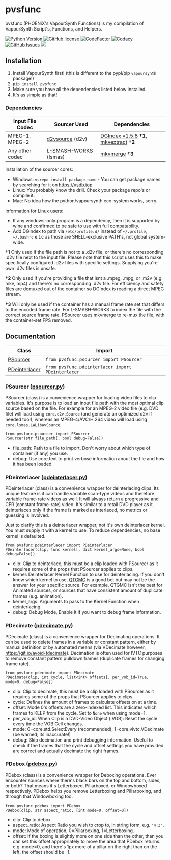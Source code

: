 # pvsfunc

pvsfunc (PHOENiX's VapourSynth Functions) is my compilation of VapourSynth Script's, Functions, and Helpers.

[<img src="https://img.shields.io/badge/python-3.6%2B-informational?style=flat" alt="Python Version" />](https://python.org)
[<img alt="GitHub license" src="https://img.shields.io/github/license/rlaPHOENiX/pvsfunc?style=flat" alt="License" />](https://github.com/rlaPHOENiX/pvsfunc/blob/master/LICENSE)
[<img src="https://codefactor.io/repository/github/rlaphoenix/pvsfunc/badge" alt="CodeFactor" />](https://codefactor.io/repository/github/rlaphoenix/pvsfunc)
[<img src="https://api.codacy.com/project/badge/Grade/574e843d9e044dcbbc2743cd8092148a" alt="Codacy" />](https://codacy.com/manual/rlaPHOENiX/pvsfunc?utm_source=github.com&utm_medium=referral&utm_content=rlaPHOENiX/pvsfunc&utm_campaign=Badge_Grade)
[<img src="https://img.shields.io/github/issues/rlaPHOENiX/pvsfunc?style=flat" alt="GitHub Issues" />](https://github.com/rlaPHOENiX/pvsfunc/issues)
<a href="https://makeapullrequest.com"><img src="https://img.shields.io/badge/PRs-welcome-brightgreen.svg?style=flat"></a>

## Installation

1.  Install VapourSynth first! (this is different to the pypi/pip `vapoursynth` package!)
2.  `pip install pvsfunc`
3.  Make sure you have all the dependencies listed below installed.
4.  It's as simple as that!

### Dependencies

| Input File Codec | Sourcer Used                    | Dependencies                                             |
| ---------------- | ------------------------------- | -------------------------------------------------------- |
| MPEG-1, MPEG-2   | [d2vsource][d2vs] (d2v)         | [DGIndex v1.5.8][dg] **†1**, [mkvextract][mkvnix] **†2** |
| Any other codec  | [L-SMASH-WORKS][lsmash] (lsmas) | [mkvmerge][mkvnix] **†3**                                |

Installation of the sourcer cores:

-   Windows: `vsrepo install package_name` - You can get package names by searching for it on <https://vsdb.top>
-   Linux: You probably know the drill. Check your package repo's or compile it.
-   Mac: No idea how the python/vapoursynth eco-system works, sorry.

Information for Linux users:

-   If any windows-only program is a dependency, then it is supported by wine and confirmed to be safe to use with full compatability.
-   Add DGIndex to path via `/etc/profile.d/` instead of `~/.profile`, `~/.bashrc` e.t.c as those are SHELL-exclusive PATH's, not global system-wide.

**†1** Only used if the file path is not to a .d2v file, or there's no corresponding .d2v file next to the input file. Please note that this script uses this to make specifically configured .d2v files with specific settings. Supplying you're own .d2v files is unsafe.

**†2** Only used if you're providing a file that isnt a .mpeg, .mpg, or .m2v (e.g. mkv, mp4) and there's no corresponding .d2v file. For efficiency and safety files are demuxed out of the container so DGIndex is reading a direct MPEG stream.

**†3** Will only be used if the container has a manual frame rate set that differs to the encoded frame rate. For L-SMASH-WORKS to index the file with the correct source frame rate. PSourcer uses mkvmerge to re-mux the file, with the container-set FPS removed.

## Documentation

| Class                                           | Import                                            |
| ----------------------------------------------- | ------------------------------------------------- |
| [PSourcer](#psourcer-psourcerpy)                | `from pvsfunc.psourcer import PSourcer`           |
| [PDeinterlacer](#pdeinterlacer-pdeinterlacerpy) | `from pvsfunc.pdeinterlacer import PDeinterlacer` |

### PSourcer ([psourcer.py](/pvsfunc/psourcer.py))

PSourcer (class) is a convenience wrapper for loading video files to clip variables. It's purpose is to load an input file path with the most optimal clip source based on the file. For example for an MPEG-2 video file (e.g. DVD file) will load using `core.d2v.Source` (and generate an optimized d2v if needed too!), whereas an MPEG-4/AVC/H.264 video will load using `core.lsmas.LWLibavSource`.

`from pvsfunc.psourcer import PSourcer`  
`PSourcer(str file_path[, bool debug=False])`

-   file_path: Path to a file to import. Don't worry about which type of container (if any) you use.
-   debug: Use core.text to print verbose information about the file and how it has been loaded.

### PDeinterlacer ([pdeinterlacer.py](/pvsfunc/pdeinterlacer.py))

PDeinterlacer (class) is a convenience wrapper for deinterlacing clips. Its unique feature is it can handle variable scan-type videos and therefore variable frame-rate videos as well. It will always return a progressive and CFR (constant frame-rate) video. It's similar to a retail DVD player as it deinterlaces only if the frame is marked as interlaced, no metrics or guessing is involved.

Just to clarify this is a deinterlacer wrapper, not it's own deinterlacer kernel. You must supply it with a kernel to use. To reduce dependencies, no base kernel is defaulted.

`from pvsfunc.pdeinterlacer import PDeinterlacer`  
`PDeinterlacer(clip, func kernel[, dict kernel_args=None, bool debug=False])`

-   clip: Clip to deinterlace, this must be a clip loaded with PSourcer as it requires some of the props that PSourcer applies to clips.
-   kernel: Deinterlacer Kernel Function to use for deinterlacing. If you don't know which kernel to use, [QTGMC](http://avisynth.nl/index.php/QTGMC) is a good bet but may not be the answer for your specific source. For example, QTGMC isn't the best for Animated sources, or sources that have consistent amount of duplicate frames (e.g. animation).
-   kernel_args: Arguments to pass to the Kernel Function when deinterlacing.
-   debug: Debug Mode, Enable it if you want to debug frame information.

### PDecimate ([pdecimate.py](/pvsfunc/pdecimate.py))

PDecimate (class) is a convenience wrapper for Decimating operations. It can be used to delete frames in a variable or constant pattern, either by manual definition or by automated means (via VDecimate however, <https://git.io/avoid-tdecimate>). Decimation is often used for IVTC purposes to remove constant pattern pulldown frames (duplicate frames for changing frame rate).

`from pvsfunc.pdecimate import PDecimate`  
`PDecimate(clip, int cycle, list<int> offsets[, per_vob_id=True, mode=0, debug=False])`

-   clip: Clip to decimate, this must be a clip loaded with PSourcer as it requires some of the props that PSourcer applies to clips.
-   cycle: Defines the amount of frames to calculate offsets on at a time.
-   offset: Mode 0's offsets are a zero-indexed list. This indicates which frames to KEEP from the cycle. Set to `None` when using mode=1.
-   per_vob_id: When Clip is a DVD-Video Object (.VOB): Reset the cycle every time the VOB Cell changes.
-   mode: 0=core.std.SelectEvery (recommended), 1=core.vivtc.VDecimate (be warned; its inaccurate!)
-   debug: Skip decimation and print debugging information. Useful to check if the frames that the cycle and offset settings you have provided are correct and actually decimate the right frames.

### PDebox ([pdebox.py](/pvsfunc/pdebox.py))

PDebox (class) is a convenience wrapper for Deboxing operations. Ever encounter sources where there's black bars on the top and bottom, sides, or both? That means it's Letterboxed, Pillarboxed, or Windowboxed respectively. PDebox helps you remove Letterboxing and Pillarboxing, and through that Windowboxing too.

`from pvsfunc.pdebox import PDebox`  
`PDebox(clip, str aspect_ratio, [int mode=0, offset=0])`

-   clip: Clip to debox.
-   aspect_ratio: Aspect Ratio you wish to crop to, in string form, e.g. `"4:3"`.
-   mode: Mode of operation, 0=Pillarboxing, 1=Letterboxing.
-   offset: If the boxing is slightly more on one side than the other, than you can set this offset appropriately to move the area that PDebox returns. e.g. mode=0, and there's 1px more of a pillar on the right than on the left, the offset should be -1.

[dg]: http://rationalqm.us/dgmpgdec/dgmpgdec.html

[mkvnix]: https://mkvtoolnix.download

[lsmash]: https://github.com/VFR-maniac/L-SMASH-Works

[d2vs]: https://github.com/dwbuiten/d2vsource
